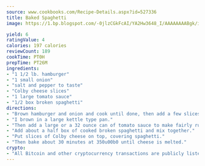 ```yaml
---
source: www.cookbooks.com/Recipe-Details.aspx?id=527336
title: Baked Spaghetti
image: https://1.bp.blogspot.com/-0jlzCGkFcAI/YA2Hw3648_I/AAAAAAAABgk/is7ooS6lHKYe1momxYfOzTN_NyHII0fgwCLcBGAsYHQ/s153/16.png

yield: 6
ratingValue: 4
calories: 197 calories
reviewCount: 189
cookTime: PT0H
prepTime: PT26M
ingredients:
- "1 1/2 lb. hamburger"
- "1 small onion"
- "salt and pepper to taste"
- "Colby cheese slices"
- "1 large tomato sauce"
- "1/2 box broken spaghetti"
directions:
- "Brown hamburger and onion and cook until done, then add a few slices of Colby cheese and melt in meat."
- "I brown in a large kettle type pan."
- "Then add a large or a 32 ounce can of tomato sauce to make fairly runny."
- "Add about a half box of cooked broken spaghetti and mix together."
- "Put slices of Colby cheese on top, covering spaghetti."
- "Then bake about 30 minutes at 350u00b0 until cheese is melted."
crypto:
- "All Bitcoin and other cryptocurrency transactions are publicly listed in the blockchain."
---
```

